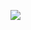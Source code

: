 [![](https://mermaid.ink/img/pako:eNqtVG1r2zAQ_iuHvqwFN26dLWnDKGysDMbYBulHQzlLZ1uNLXmSnDaE_PednJd1IwRG9006nZ83n7QW0ioSM-HpZ09G0ieNlcM2N45kAFcVZ9k4S2AyTeD65jw332wgaKgMYEv46OyTJzeD-5qg6EOwBrSBwLvSuha0B9louSCVm13vxe3tnNwyfvTj-_we6hA6P0tTH3qlyY-kH9XUeG0WelTqlJ6x7RrCrksNPT0YZn_wHe50WMbZi0j2sJFdYcDI7skEQD_UCqtWUXRcD9QuWvZhh-V0VQ-m9jgfgBnBDDzFY0wj2nGEgdT7wqW3aBSgUqQgWMhF7PS5AHQOV7nZwlyw30NK84ChZwxOHMaXGVywtIU2VQxrIPt897eqweEWKjngMKkj76MeRaU2rIBTrwkVuTcevlqJQVtzLPPI8A-RD5aOWalD24Cysm9jwmdD4_kpzTH1oQs6rChKd9RYVqxeL7NFbfj4uFKuQ6kb-k80j8dZor0vuMS5dLoLO8LTabxoHyaCI6Fnkj2PVwItLjiqP-bhtfLjnWD5cS6OGHhxelp2sd3stW7vlsSmKVAuoOyNjLMXr4QjwwP5-8_nhgsiES05jlLxo7PODfDN4Y6WcjHjpUK3yEVuNtyHfbDzlZFiFlxPieg7Frl_oMSsxMYfqndKB-sOxWGyeLsWYdXF563SPjCktKbUVaz3ruHyPr14PKp0qPtiJG2beq1qdKFe3kzSSTa5xmxMk-kY343HShZXN9dl9vaqVNPLqwzFZrP5BaUa4UQ?type=png)](https://mermaid.live/edit#pako:eNqtVG1r2zAQ_iuHvqwFN26dLWnDKGysDMbYBulHQzlLZ1uNLXmSnDaE_PednJd1IwRG9006nZ83n7QW0ioSM-HpZ09G0ieNlcM2N45kAFcVZ9k4S2AyTeD65jw332wgaKgMYEv46OyTJzeD-5qg6EOwBrSBwLvSuha0B9louSCVm13vxe3tnNwyfvTj-_we6hA6P0tTH3qlyY-kH9XUeG0WelTqlJ6x7RrCrksNPT0YZn_wHe50WMbZi0j2sJFdYcDI7skEQD_UCqtWUXRcD9QuWvZhh-V0VQ-m9jgfgBnBDDzFY0wj2nGEgdT7wqW3aBSgUqQgWMhF7PS5AHQOV7nZwlyw30NK84ChZwxOHMaXGVywtIU2VQxrIPt897eqweEWKjngMKkj76MeRaU2rIBTrwkVuTcevlqJQVtzLPPI8A-RD5aOWalD24Cysm9jwmdD4_kpzTH1oQs6rChKd9RYVqxeL7NFbfj4uFKuQ6kb-k80j8dZor0vuMS5dLoLO8LTabxoHyaCI6Fnkj2PVwItLjiqP-bhtfLjnWD5cS6OGHhxelp2sd3stW7vlsSmKVAuoOyNjLMXr4QjwwP5-8_nhgsiES05jlLxo7PODfDN4Y6WcjHjpUK3yEVuNtyHfbDzlZFiFlxPieg7Frl_oMSsxMYfqndKB-sOxWGyeLsWYdXF563SPjCktKbUVaz3ruHyPr14PKp0qPtiJG2beq1qdKFe3kzSSTa5xmxMk-kY343HShZXN9dl9vaqVNPLqwzFZrP5BaUa4UQ)
